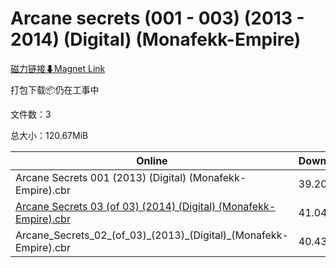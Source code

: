 # Arcane secrets (001 - 003) (2013 - 2014) (Digital) (Monafekk-Empire)

[磁力链接⬇Magnet Link](magnet:?xt=urn:btih:c245328dc201e642e71b64ca133aa4d51da89c3f&dn=Arcane%20secrets%20%28001%20-%20003%29%20%282013%20-%202014%29%20%28Digital%29%20%28Monafekk-Empire%29)

打包下载📦仍在工事中

文件数：3

总大小：120.67MiB

Online | Download
--- | ---
Arcane Secrets 001 (2013) (Digital) (Monafekk-Empire).cbr | 39.20MiB
[Arcane Secrets 03 (of 03) (2014) (Digital) (Monafekk-Empire).cbr](https://github.com/alicewish/markdown/blob/master/comic/Arcane-Secrets-03-of-03-2014-Digital-Monafekk-Empire-cbr.md) | 41.04MiB
Arcane\_Secrets\_02\_(of\_03)\_(2013)\_(Digital)\_(Monafekk-Empire).cbr | 40.43MiB
